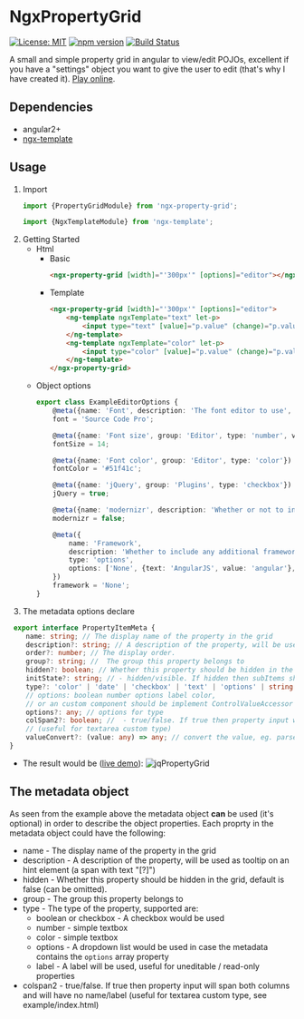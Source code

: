 # NgxPropertyGrid

[![License: MIT](https://img.shields.io/badge/License-MIT-yellow.svg)](https://opensource.org/licenses/MIT)
[![npm version](https://badge.fury.io/js/ngx-property-grid.svg)](https://badge.fury.io/js/ngx-property-grid)
[![Build Status](https://travis-ci.org/mokeyish/ngx-property-grid.svg?branch=master)](https://travis-ci.org/mokeyish/ngx-property-grid)

A small and simple property grid in angular to view/edit POJOs, excellent if you have a "settings" object you want to give the user to edit (that's why I have created it). [Play online](https://stackblitz.com/edit/angular-veuf4i).

## Dependencies

* angular2+
* [ngx-template](https://www.npmjs.com/package/ngx-template)

## Usage

1. Import
    ```TypeScript
    import {PropertyGridModule} from 'ngx-property-grid';

    import {NgxTemplateModule} from 'ngx-template';
    ```
2. Getting Started
    * Html
        * Basic
            ```HTML
            <ngx-property-grid [width]="'300px'" [options]="editor"></ngx-property-grid>
            ```
        * Template
            ```Html
            <ngx-property-grid [width]="'300px'" [options]="editor">
                <ng-template ngxTemplate="text" let-p>
                    <input type="text" [value]="p.value" (change)="p.value = $event.target.value">
                </ng-template>
                <ng-template ngxTemplate="color" let-p>
                    <input type="color" [value]="p.value" (change)="p.value = $event.target.value">
                </ng-template>
            </ngx-property-grid>
            ```
    * Object options
        ```ts
        export class ExampleEditorOptions {
            @meta({name: 'Font', description: 'The font editor to use', componentType: SimpleTextEditorComponent, group: 'Editor', hidden: false})
            font = 'Source Code Pro';

            @meta({name: 'Font size', group: 'Editor', type: 'number', valueConvert: parseInt})
            fontSize = 14;

            @meta({name: 'Font color', group: 'Editor', type: 'color'})
            fontColor = '#51f41c';

            @meta({name: 'jQuery', group: 'Plugins', type: 'checkbox'})
            jQuery = true;

            @meta({name: 'modernizr', description: 'Whether or not to include modernizr on the page', group: 'Plugins', type: 'checkbox'})
            modernizr = false;

            @meta({
                name: 'Framework',
                description: 'Whether to include any additional framework',
                type: 'options',
                options: ['None', {text: 'AngularJS', value: 'angular'}, {text: 'Backbone.js', value: 'backbone'}]
            })
            framework = 'None';
        }
        ```
3. The metadata options declare

```ts
 export interface PropertyItemMeta {
    name: string; // The display name of the property in the grid
    description?: string; // A description of the property, will be used as tooltip on an hint element (a span with text "[?]")
    order?: number; // The display order.
    group?: string; //  The group this property belongs to
    hidden?: boolean; // Whether this property should be hidden in the grid, default is false (can be omitted).
    initState?: string; // - hidden/visible. If hidden then subItems should init by hidden state. default is hidden
    type?: 'color' | 'date' | 'checkbox' | 'text' | 'options' | string | Type<ControlValueAccessor | ICustomDynamicComponent<any>>;
    // options: boolean number options label color,
    // or an custom component should be implement ControlValueAccessor or ICustomDynamicComponent<any>
    options?: any; // options for type
    colSpan2?: boolean; //  - true/false. If true then property input will span both columns and will have no name/label
    // (useful for textarea custom type)
    valueConvert?: (value: any) => any; // convert the value, eg. parseInt
}
```

* The result would be ([live demo](https://ngx-property-grid.yish.vip/demo)):
  ![jqPropertyGrid](https://github.com/mokeyish/ngx-property-grid/raw/master/example.png)

## The metadata object

As seen from the example above the metadata object **can** be used (it's optional) in order to describe the object properties.
Each proprty in the metadata object could have the following:

* name - The display name of the property in the grid
* description - A description of the property, will be used as tooltip on an hint element (a span with text "[?]")
* hidden - Whether this property should be hidden in the grid, default is false (can be omitted).
* group - The group this property belongs to
* type - The type of the property, supported are:
  * boolean or checkbox - A checkbox would be used
  * number -  simple textbox
  * color - simple textbox
  * options - A dropdown list would be used in case the metadata contains the `options` array property
  * label - A label will be used, useful for uneditable / read-only properties
* colspan2 - true/false. If true then property input will span both columns and will have no name/label (useful for textarea custom type, see example/index.html)
